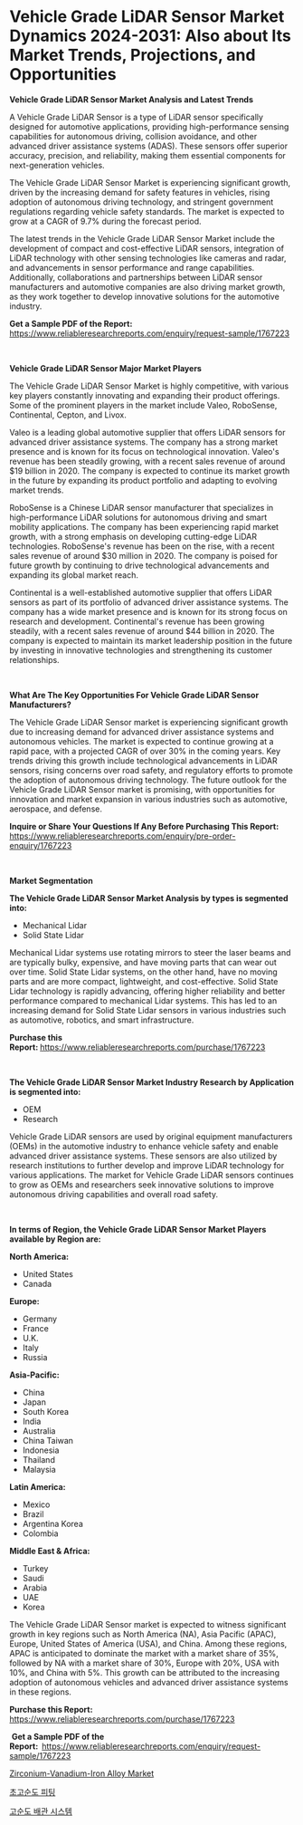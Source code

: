 <p><h1>Vehicle Grade LiDAR Sensor Market Dynamics 2024-2031: Also about Its Market Trends, Projections, and Opportunities</h1></p><p><strong>Vehicle Grade LiDAR Sensor Market Analysis and Latest Trends</strong></p>
<p><p>A Vehicle Grade LiDAR Sensor is a type of LiDAR sensor specifically designed for automotive applications, providing high-performance sensing capabilities for autonomous driving, collision avoidance, and other advanced driver assistance systems (ADAS). These sensors offer superior accuracy, precision, and reliability, making them essential components for next-generation vehicles.</p><p>The Vehicle Grade LiDAR Sensor Market is experiencing significant growth, driven by the increasing demand for safety features in vehicles, rising adoption of autonomous driving technology, and stringent government regulations regarding vehicle safety standards. The market is expected to grow at a CAGR of 9.7% during the forecast period.</p><p>The latest trends in the Vehicle Grade LiDAR Sensor Market include the development of compact and cost-effective LiDAR sensors, integration of LiDAR technology with other sensing technologies like cameras and radar, and advancements in sensor performance and range capabilities. Additionally, collaborations and partnerships between LiDAR sensor manufacturers and automotive companies are also driving market growth, as they work together to develop innovative solutions for the automotive industry.</p></p>
<p><strong>Get a Sample PDF of the Report:&nbsp;</strong> <a href="https://www.reliableresearchreports.com/enquiry/request-sample/1767223">https://www.reliableresearchreports.com/enquiry/request-sample/1767223</a></p>
<p>&nbsp;</p>
<p><strong>Vehicle Grade LiDAR Sensor Major Market Players</strong></p>
<p><p>The Vehicle Grade LiDAR Sensor Market is highly competitive, with various key players constantly innovating and expanding their product offerings. Some of the prominent players in the market include Valeo, RoboSense, Continental, Cepton, and Livox.</p><p>Valeo is a leading global automotive supplier that offers LiDAR sensors for advanced driver assistance systems. The company has a strong market presence and is known for its focus on technological innovation. Valeo's revenue has been steadily growing, with a recent sales revenue of around $19 billion in 2020. The company is expected to continue its market growth in the future by expanding its product portfolio and adapting to evolving market trends.</p><p>RoboSense is a Chinese LiDAR sensor manufacturer that specializes in high-performance LiDAR solutions for autonomous driving and smart mobility applications. The company has been experiencing rapid market growth, with a strong emphasis on developing cutting-edge LiDAR technologies. RoboSense's revenue has been on the rise, with a recent sales revenue of around $30 million in 2020. The company is poised for future growth by continuing to drive technological advancements and expanding its global market reach.</p><p>Continental is a well-established automotive supplier that offers LiDAR sensors as part of its portfolio of advanced driver assistance systems. The company has a wide market presence and is known for its strong focus on research and development. Continental's revenue has been growing steadily, with a recent sales revenue of around $44 billion in 2020. The company is expected to maintain its market leadership position in the future by investing in innovative technologies and strengthening its customer relationships.</p></p>
<p>&nbsp;</p>
<p><strong>What Are The Key Opportunities For Vehicle Grade LiDAR Sensor Manufacturers?</strong></p>
<p><p>The Vehicle Grade LiDAR Sensor market is experiencing significant growth due to increasing demand for advanced driver assistance systems and autonomous vehicles. The market is expected to continue growing at a rapid pace, with a projected CAGR of over 30% in the coming years. Key trends driving this growth include technological advancements in LiDAR sensors, rising concerns over road safety, and regulatory efforts to promote the adoption of autonomous driving technology. The future outlook for the Vehicle Grade LiDAR Sensor market is promising, with opportunities for innovation and market expansion in various industries such as automotive, aerospace, and defense.</p></p>
<p><strong>Inquire or Share Your Questions If Any Before Purchasing This Report:</strong> <a href="https://www.reliableresearchreports.com/enquiry/pre-order-enquiry/1767223">https://www.reliableresearchreports.com/enquiry/pre-order-enquiry/1767223</a></p>
<p>&nbsp;</p>
<p><strong>Market Segmentation</strong></p>
<p><strong>The Vehicle Grade LiDAR Sensor Market Analysis by types is segmented into:</strong></p>
<p><ul><li>Mechanical Lidar</li><li>Solid State Lidar</li></ul></p>
<p><p>Mechanical Lidar systems use rotating mirrors to steer the laser beams and are typically bulky, expensive, and have moving parts that can wear out over time. Solid State Lidar systems, on the other hand, have no moving parts and are more compact, lightweight, and cost-effective. Solid State Lidar technology is rapidly advancing, offering higher reliability and better performance compared to mechanical Lidar systems. This has led to an increasing demand for Solid State Lidar sensors in various industries such as automotive, robotics, and smart infrastructure.</p></p>
<p><strong>Purchase this Report:&nbsp;</strong><a href="https://www.reliableresearchreports.com/purchase/1767223">https://www.reliableresearchreports.com/purchase/1767223</a></p>
<p>&nbsp;</p>
<p><strong>The Vehicle Grade LiDAR Sensor Market Industry Research by Application is segmented into:</strong></p>
<p><ul><li>OEM</li><li>Research</li></ul></p>
<p><p>Vehicle Grade LiDAR sensors are used by original equipment manufacturers (OEMs) in the automotive industry to enhance vehicle safety and enable advanced driver assistance systems. These sensors are also utilized by research institutions to further develop and improve LiDAR technology for various applications. The market for Vehicle Grade LiDAR sensors continues to grow as OEMs and researchers seek innovative solutions to improve autonomous driving capabilities and overall road safety.</p></p>
<p>&nbsp;</p>
<p><strong>In terms of Region, the Vehicle Grade LiDAR Sensor Market Players available by Region are:</strong></p>
<p>
    <p> <strong> North America: </strong>
        <ul>
            <li>United States</li>
            <li>Canada</li>
        </ul>
        </p> 
    <p> <strong> Europe: </strong>
        <ul>
            <li>Germany</li>
            <li>France</li>
            <li>U.K.</li>
            <li>Italy</li>
            <li>Russia</li>
        </ul>
        </p> 
    <p> <strong> Asia-Pacific: </strong>
        <ul>
            <li>China</li>
            <li>Japan</li>
            <li>South Korea</li>
            <li>India</li>
            <li>Australia</li>
            <li>China Taiwan</li>
            <li>Indonesia</li>
            <li>Thailand</li>
            <li>Malaysia</li>
        </ul>
        </p> 
    <p> <strong> Latin America: </strong>
        <ul>
            <li>Mexico</li>
            <li>Brazil</li>
            <li>Argentina Korea</li>
            <li>Colombia</li>
        </ul>
        </p> 
    <p> <strong> Middle East & Africa: </strong>
        <ul>
            <li>Turkey</li>
            <li>Saudi</li>
            <li>Arabia</li>
            <li>UAE</li>
            <li>Korea</li>
        </ul>
    </p>
    </p>
<p><p>The Vehicle Grade LiDAR Sensor market is expected to witness significant growth in key regions such as North America (NA), Asia Pacific (APAC), Europe, United States of America (USA), and China. Among these regions, APAC is anticipated to dominate the market with a market share of 35%, followed by NA with a market share of 30%, Europe with 20%, USA with 10%, and China with 5%. This growth can be attributed to the increasing adoption of autonomous vehicles and advanced driver assistance systems in these regions.</p></p>
<p><strong>Purchase this Report: </strong><a href="https://www.reliableresearchreports.com/purchase/1767223">https://www.reliableresearchreports.com/purchase/1767223</a></p>
<p>&nbsp;<strong>Get a Sample PDF of the Report:&nbsp;&nbsp;</strong><a href="https://www.reliableresearchreports.com/enquiry/request-sample/1767223">https://www.reliableresearchreports.com/enquiry/request-sample/1767223</a></p>
<p><strong></strong></p>
<p><p><a href="https://view.publitas.com/reportprime-1/zirconium-vanadium-iron-alloy-market-a-comprehensive-report-of-its-market-share-growth-trends-2023-2030/">Zirconium-Vanadium-Iron Alloy Market</a></p><p><a href="https://medium.com/@cliftonfisher9067/%EC%B4%88%EA%B3%A0%EC%88%9C%EB%8F%84-%ED%94%BC%ED%8C%85-%EC%8B%9C%EC%9E%A5-%EA%B7%9C%EB%AA%A8-%EB%B0%8F-%EC%8B%9C%EC%9E%A5-%EB%8F%99%ED%96%A5-%EC%A0%84%EC%B2%B4-%EC%82%B0%EC%97%85-%EA%B0%9C%EC%9A%94-2024-2031-0da7c16b4750">초고순도 피팅</a></p><p><a href="https://medium.com/@cliftonfisher9067/%EA%B3%A0%EC%88%9C%EB%8F%84-%ED%8C%8C%EC%9D%B4%ED%94%84-%EC%8B%9C%EC%8A%A4%ED%85%9C-%EC%8B%9C%EC%9E%A5-%EB%B6%84%EC%84%9D-cagr-%EC%8B%9C%EC%9E%A5-%EC%84%B8%EB%B6%84%ED%99%94-%EB%B0%8F-%EA%B8%80%EB%A1%9C%EB%B2%8C-%EC%82%B0%EC%97%85-%EA%B0%9C%EC%9A%94-7229fc176a28">고순도 배관 시스템</a></p></p>